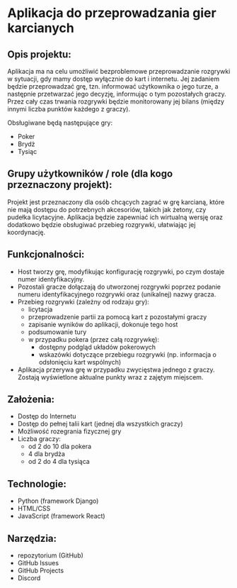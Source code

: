 # Aplikacja do przeprowadzania gier karcianych

## Opis projektu:
  Aplikacja ma na celu umożliwić bezproblemowe przeprowadzanie rozgrywki w sytuacji, gdy mamy dostęp wyłącznie do kart i internetu. Jej zadaniem będzie przeprowadzać grę, tzn. informować użytkownika o jego turze, a następnie przetwarzać jego decyzję, informując o tym pozostałych graczy. Przez cały czas trwania rozgrywki będzie monitorowany jej bilans (między innymi liczba punktów każdego z graczy).

  Obsługiwane będą następujące gry:
* Poker
* Brydż
* Tysiąc
## Grupy użytkowników / role (dla kogo przeznaczony projekt):
Projekt jest przeznaczony dla osób chcących zagrać w grę karcianą, które nie mają dostępu do potrzebnych akcesoriów, takich jak żetony, czy pudełka licytacyjne. Aplikacja będzie zapewniać ich wirtualną wersję oraz dodatkowo będzie obsługiwać przebieg rozgrywki, ułatwiając jej koordynację.
## Funkcjonalności:
* Host tworzy grę, modyfikując konfigurację rozgrywki, po czym dostaje numer identyfikacyjny.
* Pozostali gracze dołączają do utworzonej rozgrywki poprzez podanie numeru identyfikacyjnego rozgrywki oraz (unikalnej) nazwy gracza.
* Przebieg rozgrywki (zależny od rodzaju gry):
  * licytacja
  * przeprowadzenie partii za pomocą kart z pozostałymi graczy
  * zapisanie wyników do aplikacji, dokonuje tego host
  * podsumowanie tury
  * w przypadku pokera  (przez całą rozgrywkę):
    * dostępny podgląd układów pokerowych
    * wskazówki dotyczące przebiegu rozgrywki (np. informacja o odsłonięciu kart wspólnych)
* Aplikacja przerywa grę w przypadku zwycięstwa jednego z graczy. Zostają wyświetlone aktualne punkty wraz z zajętym miejscem.
## Założenia:
* Dostęp do Internetu
* Dostęp do pełnej talii kart (jednej dla wszystkich graczy)
* Możliwość rozegrania fizycznej gry
* Liczba graczy:
  * od 2 do 10 dla pokera
  * 4 dla brydża
  * od 2 do 4 dla tysiąca 
## Technologie:
* Python (framework Django)
* HTML/CSS
* JavaScript (framework React)
## Narzędzia:
* repozytorium (GitHub)
* GitHub Issues
* GitHub Projects
* Discord
